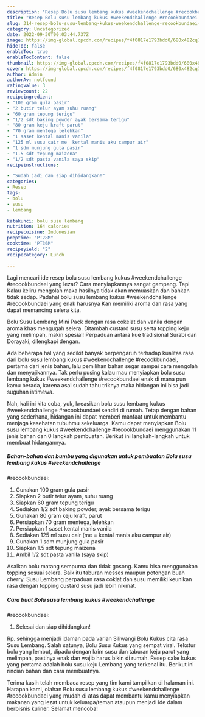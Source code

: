 ```yaml
---
description: "Resep Bolu susu lembang kukus #weekendchallenge #recookbundaei yang Menggugah Selera , Bikin Ngiler"
title: "Resep Bolu susu lembang kukus #weekendchallenge #recookbundaei yang Menggugah Selera , Bikin Ngiler"
slug: 314-resep-bolu-susu-lembang-kukus-weekendchallenge-recookbundaei-yang-menggugah-selera-bikin-ngiler
category: Uncategorized
date: 2022-09-30T00:03:44.737Z
image: https://img-global.cpcdn.com/recipes/f4f0817e1793bdd0/680x482cq70/bolu-susu-lembang-kukus-weekendchallenge-recookbundaei-foto-resep-utama.jpg
hideToc: false
enableToc: true
enableTocContent: false
thumbnail: https://img-global.cpcdn.com/recipes/f4f0817e1793bdd0/680x482cq70/bolu-susu-lembang-kukus-weekendchallenge-recookbundaei-foto-resep-utama.jpg
cover: https://img-global.cpcdn.com/recipes/f4f0817e1793bdd0/680x482cq70/bolu-susu-lembang-kukus-weekendchallenge-recookbundaei-foto-resep-utama.jpg
author: Admin
authorAv: notfound
ratingvalue: 3
reviewcount: 22
recipeingredient:
- "100 gram gula pasir"
- "2 butir telur ayam suhu ruang"
- "60 gram tepung terigu"
- "1/2 sdt baking powder ayak bersama terigu"
- "80 gram keju kraft parut"
- "70 gram mentega lelehkan"
- "1 saset kental manis vanila"
- "125 ml susu cair me  kental manis aku campur air"
- "1 sdm munjung gula pasir"
- "1.5 sdt tepung maizena"
- "1/2 sdt pasta vanila saya skip"
recipeinstructions:

- "Sudah jadi dan siap dihidangkan!"
categories:
- Resep
tags:
- bolu
- susu
- lembang

katakunci: bolu susu lembang 
nutrition: 164 calories
recipecuisine: Indonesian
preptime: "PT28M"
cooktime: "PT36M"
recipeyield: "2"
recipecategory: Lunch

---
```



Lagi mencari ide resep bolu susu lembang kukus #weekendchallenge
#recookbundaei yang lezat? Cara menyiapkannya sangat gampang. Tapi Kalau keliru mengolah maka hasilnya tidak akan memuaskan dan bahkan tidak sedap. Padahal bolu susu lembang kukus #weekendchallenge
#recookbundaei yang enak harusnya Kan memiliki aroma dan rasa yang dapat memancing selera kita.


Bolu Susu Lembang Mini Pack dengan rasa cokelat dan vanila dengan aroma khas mengugah selera. Ditambah custard susu serta topping keju yang melimpah, makin spesial! Perpaduan antara kue tradisional Surabi dan Dorayaki, dilengkapi dengan.

Ada beberapa hal yang sedikit banyak berpengaruh terhadap kualitas rasa dari bolu susu lembang kukus #weekendchallenge
#recookbundaei, pertama dari jenis bahan, lalu pemilihan bahan segar sampai cara mengolah dan menyajikannya. Tak perlu pusing kalau mau menyiapkan bolu susu lembang kukus #weekendchallenge
#recookbundaei enak di mana pun kamu berada, karena asal sudah tahu triknya maka hidangan ini bisa jadi suguhan istimewa.


Nah, kali ini kita coba, yuk, kreasikan bolu susu lembang kukus #weekendchallenge
#recookbundaei sendiri di rumah. Tetap dengan bahan yang sederhana, hidangan ini dapat memberi manfaat untuk membantu menjaga kesehatan tubuhmu sekeluarga. Kamu dapat menyiapkan Bolu susu lembang kukus #weekendchallenge
#recookbundaei menggunakan 11 jenis bahan dan 0 langkah pembuatan. Berikut ini langkah-langkah untuk membuat hidangannya.

<!--inarticleads1-->

##### Bahan-bahan dan bumbu yang digunakan untuk pembuatan Bolu susu lembang kukus #weekendchallenge
#recookbundaei:

1. Gunakan 100 gram gula pasir
1. Siapkan 2 butir telur ayam, suhu ruang
1. Siapkan 60 gram tepung terigu
1. Sediakan 1/2 sdt baking powder, ayak bersama terigu
1. Gunakan 80 gram keju kraft, parut
1. Persiapkan 70 gram mentega, lelehkan
1. Persiapkan 1 saset kental manis vanila
1. Sediakan 125 ml susu cair (me = kental manis aku campur air)
1. Gunakan 1 sdm munjung gula pasir
1. Siapkan 1.5 sdt tepung maizena
1. Ambil 1/2 sdt pasta vanila (saya skip)


Asalkan bolu matang sempurna dan tidak gosong. Kamu bisa menggunakan topping sesuai selera. Baik itu taburan messes maupun potongan buah cherry. Susu Lembang perpaduan rasa coklat dan susu memiliki keunikan rasa dengan topping custard susu jadi lebih nikmat. 

<!--inarticleads2-->

##### Cara buat Bolu susu lembang kukus #weekendchallenge
#recookbundaei:


1. Selesai dan siap dihidangkan!

Rp. sehingga menjadi idaman pada varian Siliwangi Bolu Kukus cita rasa Susu Lembang. Salah satunya, Bolu Susu Kukus yang sempat viral. Tekstur bolu yang lembut, dipadu dengan krim susu dan taburan keju parut yang melimpah, pastinya enak dan wajib harus bikin di rumah. Resep cake kukus yang pertama adalah bolu susu keju Lembang yang terkenal itu. Berikut ini rincian bahan dan cara membuatnya. 

Terima kasih telah membaca resep yang tim kami tampilkan di halaman ini. Harapan kami, olahan Bolu susu lembang kukus #weekendchallenge
#recookbundaei yang mudah di atas dapat membantu kamu menyiapkan makanan yang lezat untuk keluarga/teman ataupun menjadi ide dalam berbisnis kuliner. Selamat mencoba!

